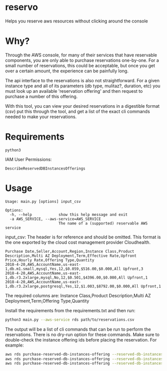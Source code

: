 # reservo
Helps you reserve aws resources without clicking around the console

# Why?

Through the AWS console, for many of their services that have reservable 
components, you are only able to purchase reservations one-by-one. For a 
small number of reservations, this could be acceptable, but once you get 
over a certain amount, the experience can be painfully long.  

The api interface to the reservations is also not straightforward. For a 
given instance type and all of its parameters (db type, mulitaz?, duration, 
etc) you must look up an available 'reservation offering' and then request 
to purchase a number of this offering.  

With this tool, you can view your desired reservations in a digestible 
format (csv) put this through the tool, and get a list of the exact cli 
commands needed to make your reservations.

# Requirements

```
python3
```

IAM User Permissions:
```
DescribeReservedDBInstancesOfferings
```

# Usage
```
Usage: main.py [options] input_csv

Options:
  -h, --help            show this help message and exit
  -a AWS_SERVICE, --aws-service=AWS_SERVICE
                        The name of a (supported) reservable AWS service
```

input_csv: The header is for reference and should be omitted. This format 
is the one exported by the cloud cost management provider Cloudhealth. 
```csv
Purchase Date,Seller,Account,Region,Instance Class,Product Description,Multi AZ Deployment,Term,Effective Rate,Upfront Price,Hourly Rate,Offering Type,Quantity
2018-4-20,AWS,AccountName,us-east-1,db.m1.small,mysql,Yes,12,$0.059,$516.00,$0.000,All Upfront,3
2018-4-20,AWS,AccountName,us-east-1,db.r3.2xlarge,mysql,No,12,$0.501,$4396.00,$0.000,All Upfront,1
2018-4-20,AWS,AccountName,us-east-1,db.r3.2xlarge,postgresql,Yes,12,$1.003,$8792.00,$0.000,All Upfront,1
```

The required columns are: Instance Class,Product Description,Multi AZ 
Deployment,Term,Offering Type,Quantity

Install the requirements from the requirements.txt and then run:
```bash
python3 main.py --aws-service rds path/to/reservations.csv
```

The output will be a list of cli commands that can be run to perform the 
reservations. There is no dry-run option for these commands. Make sure to 
double-check the instance offering ids before placing the reservation. For 
example:
```bash
aws rds purchase-reserved-db-instances-offering --reserved-db-instances-offering-id abcdefgh-1357-4c13-2468-abcdef7c0d95 --db-instance-count 3
aws rds purchase-reserved-db-instances-offering --reserved-db-instances-offering-id abcdefgh-1357-453b-2468-abcdefa666c2 --db-instance-count 1
aws rds purchase-reserved-db-instances-offering --reserved-db-instances-offering-id abcdefgh-1357-4064-2468-abcdef333c14 --db-instance-count 1
```
